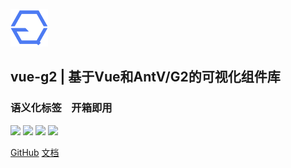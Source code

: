 ![logo](/logo.png)
## vue-g2 | 基于Vue和AntV/G2的可视化组件库
###  语义化标签&nbsp;&nbsp;&nbsp;&nbsp;开箱即用

![](https://travis-ci.com/wupeiwen/vue-g2.svg?branch=master)
[![](https://img.shields.io/npm/v/vue-g2.svg)](https://www.npmjs.com/package/vue-g2)
![](https://img.shields.io/bundlephobia/min/vue-g2.svg)
![](https://img.shields.io/npm/dt/vue-g2.svg)

[GitHub](https://github.com/wupeiwen/vue-g2/)
[文档](/guide)